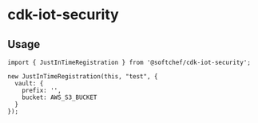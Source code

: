 # cdk-iot-security

## Usage


    import { JustInTimeRegistration } from '@softchef/cdk-iot-security';

    new JustInTimeRegistration(this, "test", {
      vault: {
        prefix: '',
        bucket: AWS_S3_BUCKET
      }
    });